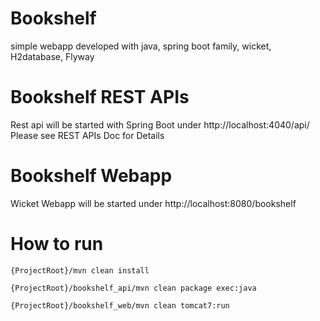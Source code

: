 # Bookshelf
simple webapp developed with java, spring boot family, wicket, H2database, Flyway

# Bookshelf REST APIs
Rest api will be started with Spring Boot under http://localhost:4040/api/
Please see REST APIs Doc for Details 

# Bookshelf Webapp
Wicket Webapp will be started under http://localhost:8080/bookshelf

# How to run
```console
{ProjectRoot}/mvn clean install
```

```console
{ProjectRoot}/bookshelf_api/mvn clean package exec:java
```

```console
{ProjectRoot}/bookshelf_web/mvn clean tomcat7:run
```
